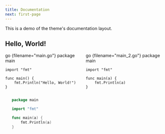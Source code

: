 ```yaml
---
title: Documentation
next: first-page
---
```


This is a demo of the theme's documentation layout.

## Hello, World!

<div class="columns">
  <div class="column">
    go {filename="main.go"}
    package main

    import "fmt"

    func main() {
        fmt.Println("Hello, World!")
    }
    
  </div>

  <div class="column">
    go {filename="main_2.go"}
    package main

    import "fmt"

    func main(a) {
        fmt.Println(a)
    }
  </div>
</div>

<style>
.columns {
  display: flex;
  justify-content: space-between;
}
.column {
  flex: 1;
  margin-right: 10px;
}
.column:last-child {
  margin-right: 0;
}
</style>

 ```go {filename="main_2.go"}
    package main

    import "fmt"

    func main(a) {
        fmt.Println(a)
    }
```

